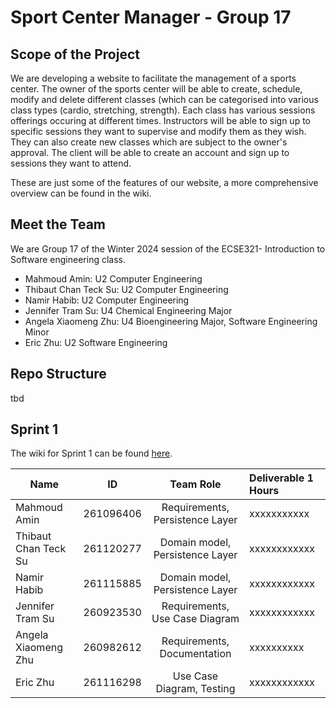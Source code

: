 # Sport Center Manager - Group 17

## Scope of the Project
We are developing a website to facilitate the management of a sports center. The owner of the sports center will be able to create, schedule, modify and delete different classes (which can be categorised into various class types (cardio, stretching, strength). Each class has various sessions offerings occuring at different times. Instructors will be able to sign up to specific sessions they want to supervise and modify them as they wish. They can also create new classes which are subject to the owner's approval. The client will be able to create an account and sign up to sessions they want to attend.

These are just some of the features of our website, a more comprehensive overview can be found in the wiki. 

## Meet the Team
We are Group 17 of the Winter 2024 session of the ECSE321- Introduction to Software engineering class.

- Mahmoud Amin: U2 Computer Engineering
- Thibaut Chan Teck Su: U2 Computer Engineering 
- Namir Habib: U2 Computer Engineering
- Jennifer Tram Su: U4 Chemical Engineering Major
- Angela Xiaomeng Zhu: U4 Bioengineering Major, Software Engineering Minor
- Eric Zhu: U2 Software Engineering  

## Repo Structure 
tbd 

## Sprint 1
The wiki for Sprint 1 can be found [here](https://github.com/McGill-ECSE321-Winter2024/project-group-17/wiki/Report:-Sprint-1).

| Name          | ID            | Team Role | Deliverable 1 Hours 
| ------------- |:-------------:| :-----:|:-----------------|
| Mahmoud Amin   | 261096406 | Requirements, Persistence Layer |xxxxxxxxxxx|
| Thibaut Chan Teck Su   | 261120277    | Domain model, Persistence Layer |xxxxxxxxxxxx|
| Namir Habib | 261115885    | Domain model, Persistence Layer |xxxxxxxxxxxx|
| Jennifer Tram Su | 260923530      | Requirements, Use Case Diagram |xxxxxxxxxxxx|
| Angela Xiaomeng Zhu | 260982612    | Requirements, Documentation |xxxxxxxxxx|
| Eric Zhu | 261116298    | Use Case Diagram, Testing |xxxxxxxxxxxx|
